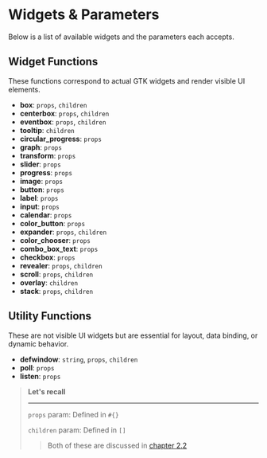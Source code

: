 # Widgets & Parameters

Below is a list of available widgets and the parameters each accepts.

## Widget Functions

These functions correspond to actual GTK widgets and render visible UI elements.

-   **box**: `props`, `children`
-   **centerbox**: `props`, `children`
-   **eventbox**: `props`, `children`
-   **tooltip**: `children`
-   **circular_progress**: `props`
-   **graph**: `props`
-   **transform**: `props`
-   **slider**: `props`
-   **progress**: `props`
-   **image**: `props`
-   **button**: `props`
-   **label**: `props`
-   **input**: `props`
-   **calendar**: `props`
-   **color_button**: `props`
-   **expander**: `props`, `children`
-   **color_chooser**: `props`
-   **combo_box_text**: `props`
-   **checkbox**: `props`
-   **revealer**: `props`, `children`
-   **scroll**: `props`, `children`
-   **overlay**: `children`
-   **stack**: `props`, `children`

## Utility Functions

These are not visible UI widgets but are essential for layout, data binding, or dynamic behavior.

-   **defwindow**: `string`, `props`, `children`
-   **poll**: `props`
-   **listen**: `props`

> **Let's recall**
>
> ---
>
> `props` param: Defined in `#{}`
>
> `children` param: Defined in `[]`
>
> > Both of these are discussed in [chapter 2.2](../config/config_fundamentals.md)
